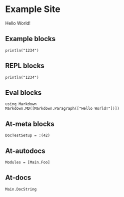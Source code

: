 # Example Site

Hello World!

## Example blocks

```@example
println("1234")
```

## REPL blocks

```@repl
println("1234")
```

## Eval blocks

```@eval
using Markdown
Markdown.MD([Markdown.Paragraph(["Hello World!"])])
```

## At-meta blocks

```@meta
DocTestSetup = :(42)
```

## At-autodocs

```@autodocs
Modules = [Main.Foo]
```

## At-docs

```@docs
Main.DocString
```
